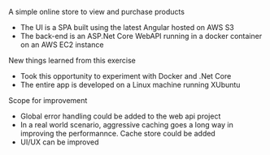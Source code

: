 A simple online store to view and purchase products

- The UI is a SPA built using the latest Angular hosted on AWS S3
- The back-end is an ASP.Net Core WebAPI running in a docker container on an AWS EC2 instance

New things learned from this exercise

- Took this opportunity to experiment with Docker and .Net Core
- The entire app is developed on a Linux machine running XUbuntu

Scope for improvement

 - Global error handling could be added to the web api project
 - In a real world scenario, aggressive caching goes a long way in improving the performannce. Cache store could be added
 - UI/UX can be improved
